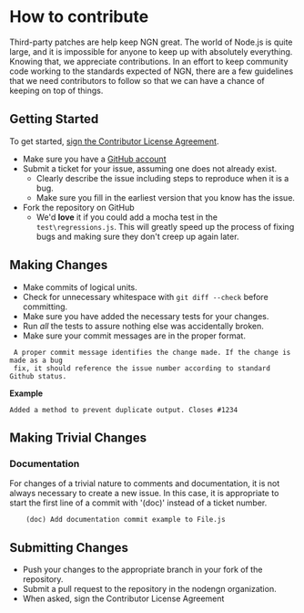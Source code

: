 # How to contribute

Third-party patches are help keep NGN great. The world of Node.js is quite
large, and it is impossible for anyone to keep up with absolutely everything.
Knowing that, we appreciate contributions. In an effort to keep community
code working to the standards expected of NGN, there are a few guidelines that we
need contributors to follow so that we can have a chance of keeping on
top of things.

## Getting Started

To get started, <a href="http://www.clahub.com/agreements/nodengn/NGN">sign the Contributor License Agreement</a>.

* Make sure you have a [GitHub account](https://github.com/signup/free)
* Submit a ticket for your issue, assuming one does not already exist.
  * Clearly describe the issue including steps to reproduce when it is a bug.
  * Make sure you fill in the earliest version that you know has the issue.
* Fork the repository on GitHub
  * We'd __love__ it if you could add a mocha test in the `test\regressions.js`. This will greatly speed up the process of fixing bugs and making sure they don't creep up again later.

## Making Changes

* Make commits of logical units.
* Check for unnecessary whitespace with `git diff --check` before committing.
* Make sure you have added the necessary tests for your changes.
* Run _all_ the tests to assure nothing else was accidentally broken.
* Make sure your commit messages are in the proper format.

```
 A proper commit message identifies the change made. If the change is made as a bug
 fix, it should reference the issue number according to standard Github status.
```
**Example**
```
Added a method to prevent duplicate output. Closes #1234
```

## Making Trivial Changes

### Documentation

For changes of a trivial nature to comments and documentation, it is not
always necessary to create a new issue. In this case, it is
appropriate to start the first line of a commit with '(doc)' instead of
a ticket number. 

```
	(doc) Add documentation commit example to File.js
```

## Submitting Changes

* Push your changes to the appropriate branch in your fork of the repository.
* Submit a pull request to the repository in the nodengn organization.
* When asked, sign the Contributor License Agreement
